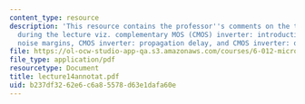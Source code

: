 ```yaml
---
content_type: resource
description: 'This resource contains the professor''s comments on the topics covered
  during the lecture viz. complementary MOS (CMOS) inverter: introduction, CMOS inverter:
  noise margins, CMOS inverter: propagation delay, and CMOS inverter: dynamic power.'
file: https://ol-ocw-studio-app-qa.s3.amazonaws.com/courses/6-012-microelectronic-devices-and-circuits-fall-2005/b237df3262e6c6a85578d63e1dafa60e_lecture14annotat.pdf
file_type: application/pdf
resourcetype: Document
title: lecture14annotat.pdf
uid: b237df32-62e6-c6a8-5578-d63e1dafa60e
---
```

